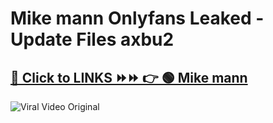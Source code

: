 
 # Mike mann Onlyfans Leaked - Update Files axbu2

## <h2><a href="https://clipsfans.com/Mike_mann&ref=git">🔗 Click to LINKS ⏩⏩ 👉 🟢 Mike mann </a></h2>

<a href="https://clipsfans.com/Mike_mann&ref=git" rel="nofollow" data-target="animated-image.originalLink"><img src="https://i.ibb.co.com/xMMVF88/686577567.gif" alt="Viral Video Original" style="max-width: 100%; display: inline-block;" data-target="animated-image.originalImage"></a>

